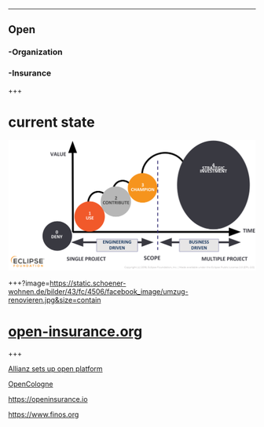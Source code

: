 ---

## Open
### -Organization
### -Insurance

+++

# current state

![](https://github.com/baloise/open-source/raw/master/docs/arc42/images/os-maturity-model.png)

+++?image=https://static.schoener-wohnen.de/bilder/43/fc/4506/facebook_image/umzug-renovieren.jpg&size=contain

# [open-insurance.org](https://open-insurance.org)

+++

[Allianz sets up open platform](https://www.allianz.com/en/press/news/business/insurance/180129-allianz-sets-up-open-platform.html)

[OpenCologne](http://deliverythinking.com/insurance-to-stay/)

https://openinsurance.io

https://www.finos.org
